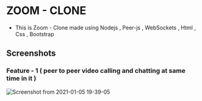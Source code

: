 # ZOOM - CLONE 

* This is Zoom - Clone made using Nodejs , Peer-js , WebSockets , Html , Css , Bootstrap


## Screenshots 

### Feature - 1 ( peer to peer video calling and chatting at same time in it )
![Screenshot from 2021-01-05 19-39-05](https://user-images.githubusercontent.com/40159239/103659679-b1b23d80-4f92-11eb-8b4e-bb09a51bf9e3.png)

